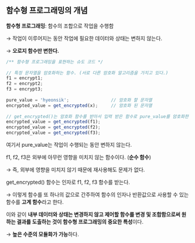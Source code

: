 ## 함수형 프로그래밍의 개념

**함수형 프로그래밍**: 함수의 조합으로 작업을 수행함

→ 작업이 이루어지는 동안 작업에 필요한 데이터와 상태는 변하지 않는다.

→ **오로지 함수만 변한다.**

```javascript
/** 함수형 프로그래밍을 표현하는 슈도 코드 */
    
// 특정 문자열을 암호화하는 함수. (서로 다른 암호화 알고리즘을 가지고 있다.)
f1 = encrypt1;
f2 = encrypt2;
f3 = encrypt3;
    
pure_value = 'hyeonsik';                // 암호화 할 문자열
encrypted_value = get_encrypted(x);     // 암호화 된 문자열
    
// get_encrypted()는 암호화 함수를 받아서 입력 받은 함수로 pure_value를 암호화한 후 반환한다.
encrypted_value = get_encrypted(f1);
encrypted_value = get_encrypted(f2);
encrypted_value = get_encrypted(f3);

```

여기서 pure_value는 작업이 수행되는 동안 변하지 않는다.

f1, f2, f3은 외부에 아무런 영향을 미치지 않는 함수이다. (**순수 함수**)

→ 즉, 외부에 영향을 미치지 않기 때문에 재사용해도 문제가 없다.

get_encrypted() 함수는 인자로 f1, f2, f3 함수를 받는다.

→ 이렇게 함수를 또 하나의 값으로 간주하여 함수의 인자나 반환값으로 사용할 수 있는 함수를 **고계 함수**라고 한다.

이와 같이 **내부 데이터와 상태는 변경하지 않고 제어할 함수를 변경 및 조합함으로써 원하는 결과를 도출하는 것이 함수형 프로그래밍의 중요한 특성**이다.

→ **높은 수준의 모듈화가 가능**하다.

